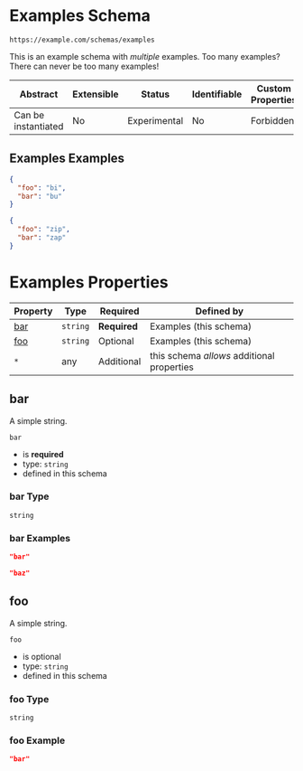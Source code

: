 
# Examples Schema

```
https://example.com/schemas/examples
```

This is an example schema with *multiple* examples. Too many examples? There can never be too many examples!

| Abstract | Extensible | Status | Identifiable | Custom Properties | Additional Properties | Defined In |
|----------|------------|--------|--------------|-------------------|-----------------------|------------|
| Can be instantiated | No | Experimental | No | Forbidden | Permitted | [examples.schema.json](examples.schema.json) |

## Examples Examples

```json
{
  "foo": "bi",
  "bar": "bu"
}
```

```json
{
  "foo": "zip",
  "bar": "zap"
}
```


# Examples Properties

| Property | Type | Required | Defined by |
|----------|------|----------|------------|
| [bar](#bar) | `string` | **Required** | Examples (this schema) |
| [foo](#foo) | `string` | Optional | Examples (this schema) |
| `*` | any | Additional | this schema *allows* additional properties |

## bar

A simple string.

`bar`
* is **required**
* type: `string`
* defined in this schema

### bar Type


`string`





### bar Examples

```json
"bar"
```

```json
"baz"
```



## foo

A simple string.

`foo`
* is optional
* type: `string`
* defined in this schema

### foo Type


`string`





### foo Example

```json
"bar"
```

